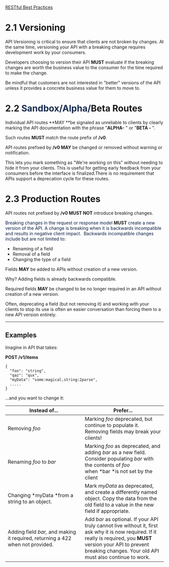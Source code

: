 [RESTful Best Practices](Home)

<span id="id-2APIVersioning-apiversioning" class="confluence-anchor-link"></span>
=================================================================================

  

<span class="inline-comment-marker" data-ref="3cab394b-2eba-4d4b-86af-abec27826ead">2.1 Versioning</span>
=========================================================================================================

<span class="inline-comment-marker"
data-ref="3cab394b-2eba-4d4b-86af-abec27826ead">API Versioning is
critical to ensure that clients are not broken by changes. At the same
time, versioning your API with a breaking change requires development
work by your consumers.</span>

<span class="inline-comment-marker"
data-ref="3cab394b-2eba-4d4b-86af-abec27826ead">Developers choosing to
version their API </span>**<span class="inline-comment-marker"
data-ref="3cab394b-2eba-4d4b-86af-abec27826ead">MUST</span>**<span
class="inline-comment-marker"
data-ref="3cab394b-2eba-4d4b-86af-abec27826ead"> evaluate if the
breaking changes are worth the business value to the consumer for the
time required to make the change.</span>

<span
class="aui-icon aui-icon-small aui-iconfont-info confluence-information-macro-icon"></span>

Be mindful that customers are not interested in "better" versions of the
API unless it provides a concrete business value for them to move to. 

2.2 <span style="color: rgb(23,43,77);">Sandbox/Alpha/</span>Beta Routes
========================================================================

Individual API routes **MAY **be signaled as unreliable to clients by
clearly marking the API documentation with the phrase "**ALPHA-** "
or "**BETA -** ".  

Such routes **MUST** match the route prefix of **/v0**.

API routes prefixed by **/v0 MAY** be changed or removed without warning
or notification.

<span
class="aui-icon aui-icon-small aui-iconfont-info confluence-information-macro-icon"></span>

This lets you mark something as "We're working on this" without needing
to hide it from your clients. This is useful for getting early feedback
from your consumers before the interface is finalized.There is no
requirement that APIs support a deprecation cycle for these routes.

2.3 Production Routes
=====================

API routes not prefixed by **/v0 MUST NOT** introduce breaking changes.

<span style="color: rgb(9,30,66);">Breaking changes in the request or
response model </span>**MUST**<span style="color: rgb(9,30,66);"> create
a new version of the API. A change is breaking when it is backwards
incompatible and results in negative client impact.  Backwards
incompatible changes include but are not limited to:</span>

-   Renaming of a field
-   Removal of a field
-   Changing the type of a field

  

Fields **MAY** be added to APIs without creation of a new version.

<span
class="aui-icon aui-icon-small aui-iconfont-info confluence-information-macro-icon"></span>

Why? Adding fields is already backwards compatible.

  

Required fields **MAY** be changed to be no longer required in an API
without creation of a new version.

<span
class="aui-icon aui-icon-small aui-iconfont-info confluence-information-macro-icon"></span>

Often, deprecating a field (but not removing it) and working with your
clients to stop its use is often an easier conversation than forcing
them to a new API version entirely.

  

  

------------------------------------------------------------------------

Examples
--------

Imagine in API that takes:

**POST /v1/items**

``` syntaxhighlighter-pre
{
  "foo": "string",
  "qaz": "qux",
  "myData": "some:magical,string:2parse",
  .....
}
```

  

...and you want to change it:

| Instead of...                                                                  | Prefer...                                                                                                                                                                                                                        |
|--------------------------------------------------------------------------------|----------------------------------------------------------------------------------------------------------------------------------------------------------------------------------------------------------------------------------|
| Removing *foo*                                                                 | Marking *foo* deprecated, but continue to populate it. Removing fields may break your clients!                                                                                                                                   |
| Renaming *foo* to *bar*                                                        | Marking *foo* as deprecated, and adding *bar* as a new field. Consider populating *bar* with the contents of *foo* when *bar *is not set by the client                                                                           |
| Changing *myData *from a string to an object.                                  | Mark *myData* as deprecated, and create a differently named object. Copy the data from the old field to a value in the new field if appropriate.                                                                                 |
| Adding field *bar,* and making it required, returning a 422 when not provided. | Add *bar* as optional. If your API truly cannot live without it, first ask why it is now required. If it really is required, you **MUST** version your API to prevent breaking changes. Your old API must also continue to work. |

